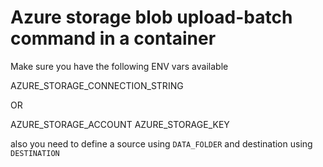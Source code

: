 # Azure storage blob upload-batch command in a container

Make sure you have the following ENV vars available

AZURE_STORAGE_CONNECTION_STRING

OR

AZURE_STORAGE_ACCOUNT
AZURE_STORAGE_KEY

also you need to define a source using `DATA_FOLDER` and destination using `DESTINATION`

